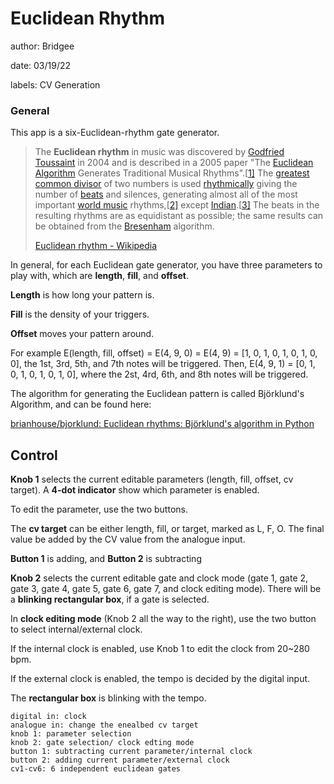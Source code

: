# Euclidean Rhythm

author: Bridgee

date: 03/19/22

labels: CV Generation

### General
This app is a six-Euclidean-rhythm gate generator.

> The **Euclidean rhythm** in music was discovered by [Godfried Toussaint](https://en.wikipedia.org/wiki/Godfried_Toussaint) in 2004 and is described in a 2005 paper "The [Euclidean Algorithm](https://en.wikipedia.org/wiki/Euclidean_algorithm) Generates Traditional Musical Rhythms".[[1\]](https://en.wikipedia.org/wiki/Euclidean_rhythm#cite_note-gtpdf-1) The [greatest common divisor](https://en.wikipedia.org/wiki/Greatest_common_divisor) of two numbers is used [rhythmically](https://en.wikipedia.org/wiki/Rhythm) giving the number of [beats](https://en.wikipedia.org/wiki/Beat_(music)) and silences, generating almost all of the most important [world music](https://en.wikipedia.org/wiki/World_music) rhythms,[[2\]](https://en.wikipedia.org/wiki/Euclidean_rhythm#cite_note-gtweb-2) except [Indian](https://en.wikipedia.org/wiki/Music_of_India).[[3\]](https://en.wikipedia.org/wiki/Euclidean_rhythm#cite_note-extv-3) The beats in the resulting rhythms are as equidistant as possible; the same results can be obtained from the [Bresenham](https://en.wikipedia.org/wiki/Bresenham's_line_algorithm) algorithm.
>
> [Euclidean rhythm - Wikipedia](https://en.wikipedia.org/wiki/Euclidean_rhythm)

In general, for each Euclidean gate generator, you have three parameters to play with, which are **length**, **fill**, and **offset**.

**Length** is how long your pattern is. 

**Fill** is the density of your triggers.

**Offset** moves your pattern around.

For example E(length, fill, offset) = E(4, 9, 0) = E(4, 9) = [1, 0, 1, 0, 1, 0, 1, 0, 0], the 1st, 3rd, 5th, and 7th notes will be triggered. Then, E(4, 9, 1) = [0, 1, 0, 1, 0, 1, 0, 1, 0], where the  2st, 4rd, 6th, and 8th notes will be triggered.

The algorithm for generating the Euclidean pattern is called Björklund's Algorithm, and can be found here:

[brianhouse/bjorklund: Euclidean rhythms: Björklund's algorithm in Python](https://github.com/brianhouse/bjorklund)

## Control

**Knob 1** selects the current editable parameters (length, fill, offset, cv target). A **4-dot indicator** show which parameter is enabled.

To edit the parameter, use the two buttons.

The **cv target** can be either length, fill, or target, marked as L, F, O. The final value be added by the CV value from the analogue input.

**Button 1** is adding, and **Button 2** is subtracting 

**Knob 2** selects the current editable gate and clock mode (gate 1, gate 2, gate 3, gate 4, gate 5, gate 6, gate 7, and clock editing mode). There will be a **blinking rectangular box**, if a gate is selected.

In **clock editing mode** (Knob 2 all the way to the right), use the two button to select internal/external clock.

If the internal clock is enabled, use Knob 1 to edit the clock from 20~280 bpm.

If the external clock is enabled, the tempo is decided by the digital input.

The **rectangular box** is blinking with the tempo.



    digital in: clock
    analogue in: change the enealbed cv target
    knob 1: parameter selection
    knob 2: gate selection/ clock edting mode
    button 1: subtracting current parameter/internal clock
    button 2: adding current parameter/external clock
    cv1-cv6: 6 independent euclidean gates

